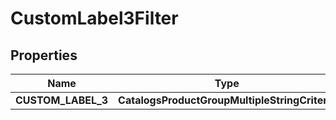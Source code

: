 

# CustomLabel3Filter


## Properties

Name | Type | Description | Notes
------------ | ------------- | ------------- | -------------
**CUSTOM_LABEL_3** | **CatalogsProductGroupMultipleStringCriteria** |  | 



